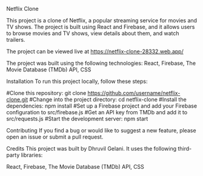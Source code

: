 Netflix Clone

This project is a clone of Netflix, a popular streaming service for movies and TV shows. The project is built using React and Firebase, and it allows users to browse movies and TV shows, view details about them, and watch trailers.

The project can be viewed live at https://netflix-clone-28332.web.app/

The project was built using the following technologies:
React,
Firebase,
The Movie Database (TMDb) API,
CSS

Installation
To run this project locally, follow these steps:

#Clone this repository: git clone https://github.com/username/netflix-clone.git
#Change into the project directory: cd netflix-clone
#Install the dependencies: npm install
#Set up a Firebase project and add your Firebase configuration to src/firebase.js
#Get an API key from TMDb and add it to src/requests.js
#Start the development server: npm start

Contributing
If you find a bug or would like to suggest a new feature, please open an issue or submit a pull request.

Credits
This project was built by Dhruvil Gelani. It uses the following third-party libraries:

React,
Firebase,
The Movie Database (TMDb) API,
CSS
